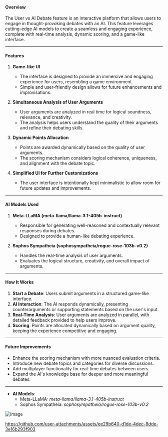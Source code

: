 
#### **Overview**
The User vs AI Debate feature is an interactive platform that allows users to engage in thought-provoking debates with an AI. This feature leverages cutting-edge AI models to create a seamless and engaging experience, complete with real-time analysis, dynamic scoring, and a game-like interface.

---

#### **Features**
1. **Game-like UI**  
   - The interface is designed to provide an immersive and engaging experience for users, resembling a game environment.  
   - Simple and user-friendly design allows for future enhancements and improvisations.

2. **Simultaneous Analysis of User Arguments**  
   - User arguments are analyzed in real time for logical soundness, relevance, and creativity.  
   - The analysis helps users understand the quality of their arguments and refine their debating skills.

3. **Dynamic Points Allocation**  
   - Points are awarded dynamically based on the quality of user arguments.  
   - The scoring mechanism considers logical coherence, uniqueness, and alignment with the debate topic.

4. **Simplified UI for Further Customizations**  
   - The user interface is intentionally kept minimalistic to allow room for future updates and improvements.  

---

#### **AI Models Used**
1. **Meta-LLaMA (meta-llama/llama-3.1-405b-instruct)**  
   - Responsible for generating well-reasoned and contextually relevant responses during debates.  
   - Designed to provide a human-like debating experience.

2. **Sophos Sympatheia (sophosympatheia/rogue-rose-103b-v0.2)**  
   - Handles the real-time analysis of user arguments.  
   - Evaluates the logical structure, creativity, and overall impact of arguments.

---

#### **How It Works**
1. **Start a Debate**: Users submit arguments in a structured game-like interface.  
2. **AI Interaction**: The AI responds dynamically, presenting counterarguments or supporting statements based on the user's input.  
3. **Real-Time Analysis**: User arguments are analyzed in parallel, with detailed feedback provided to help users improve.  
4. **Scoring**: Points are allocated dynamically based on argument quality, keeping the experience competitive and engaging.  

---

#### **Future Improvements**
- Enhance the scoring mechanism with more nuanced evaluation criteria.  
- Introduce new debate topics and categories for diverse discussions.  
- Add multiplayer functionality for real-time debates between users.  
- Expand the AI's knowledge base for deeper and more meaningful debates.

---

- **AI Models**:  
   - Meta-LLaMA: *meta-llama/llama-3.1-405b-instruct*  
   - Sophos Sympatheia: *sophosympatheia/rogue-rose-103b-v0.2*  



![image](https://github.com/user-attachments/assets/11a0a417-5c56-4a5d-9e72-549e482c99a5)

https://github.com/user-attachments/assets/ee29b640-d1de-4dec-8dde-3e16b293f903








